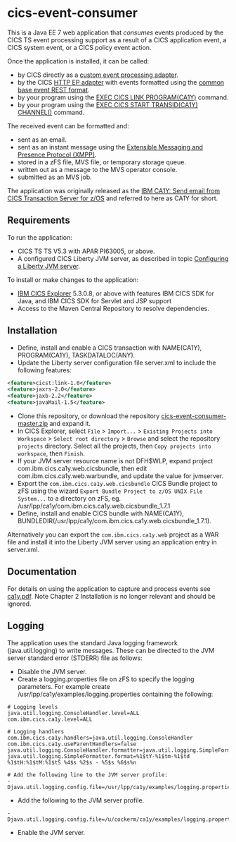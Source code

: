 # cics-event-consumer
This is a Java EE 7 web application that _consumes_ events produced by the CICS TS event processing support as a result of a CICS application event, a CICS system event, or a CICS policy event action.

Once the application is installed, it can be called:
* by CICS directly as a [custom event processing adapter](http://www.ibm.com/support/knowledgecenter/SSGMCP_5.3.0/com.ibm.cics.ts.eventprocessing.doc/concepts/dfhep_event_processing_adapters.html).
* by the CICS [HTTP EP adapter](http://www.ibm.com/support/knowledgecenter/SSGMCP_5.3.0/com.ibm.cics.ts.eventprocessing.doc/concepts/dfhep_event_processing_http_adapter.html) with events formatted using the [common base event REST format](http://www.ibm.com/support/knowledgecenter/SSGMCP_5.3.0/com.ibm.cics.ts.eventprocessing.doc/reference/dfhep_event_processing_cberformat.html).
* by your program using the [EXEC CICS LINK PROGRAM(CA1Y)](http://www.ibm.com/support/knowledgecenter/SSGMCP_5.3.0/com.ibm.cics.ts.applicationprogramming.doc/commands/dfhp4_link.html) command.
* by your program using the [EXEC CICS START TRANSID(CA1Y) CHANNEL()](http://www.ibm.com/support/knowledgecenter/SSGMCP_5.3.0/com.ibm.cics.ts.applicationprogramming.doc/commands/dfhp4_starttransidchannel.html) command.

The received event can be formatted and:
* sent as an email.
* sent as an instant message using the [Extensible Messaging and Presence Protocol (XMPP)](https://en.wikipedia.org/wiki/XMPP).
* stored in a zFS file, MVS file, or temporary storage queue.
* written out as a message to the MVS operator console.
* submitted as an MVS job.

The application was originally released as the [IBM CA1Y: Send email from CICS Transaction Server for z/OS](http://www-01.ibm.com/support/docview.wss?uid=swg24033197) and referred to here as CA1Y for short. 

## Requirements
To run the application:
* CICS TS TS V5.3 with APAR PI63005, or above.
* A configured CICS Liberty JVM server, as described in topic [Configuring a Liberty JVM server](http://www.ibm.com/support/knowledgecenter/SSGMCP_5.3.0/com.ibm.cics.ts.java.doc/JVMserver/config_jvmserver_liberty.html). 

To install or make changes to the application:
* [IBM CICS Explorer](https://developer.ibm.com/mainframe/products/downloads/eclipse-tools/) 5.3.0.8, or above with features IBM CICS SDK for Java, and IBM CICS SDK for Servlet and JSP support
* Access to the Maven Central Repository to resolve dependencies.

## Installation
* Define, install and enable a CICS transaction with NAME(CA1Y), PROGRAM(CA1Y), TASKDATALOC(ANY).
* Update the Liberty server configuration file server.xml to include the following features:

```xml
<feature>cicst:link-1.0</feature>
<feature>jaxrs-2.0</feature>
<feature>jaxb-2.2</feature>
<feature>javaMail-1.5</feature>
```
* Clone this repository, or download the repository [cics-event-consumer-master.zip](https://github.com/cicsdev/cics-event-consumer/archive/master.zip) and expand it.
* In CICS Explorer, select `File` > `Import...` > `Existing Projects into Workspace` > `Select root directory` > `Browse` and select the repository `projects` directory. Select all the projects, then `Copy projects into workspace`, then `Finish`.
* If your JVM server resource name is not DFH$WLP, expand project com.ibm.cics.ca1y.web.cicsbundle, then edit com.ibm.cics.ca1y.web.warbundle, and update the value for jvmserver.
* Export the `com.ibm.cics.ca1y.web.cicsbundle` CICS Bundle project to zFS using the wizard `Export Bundle Project to z/OS UNIX File System...` to a directory on zFS, eg. /usr/lpp/ca1y/com.ibm.cics.ca1y.web.cicsbundle_1.7.1
* Define, install and enable CICS bundle with NAME(CA1Y), BUNDLEDIR(/usr/lpp/ca1y/com.ibm.cics.ca1y.web.cicsbundle_1.7.1).

Alternatively you can export the `com.ibm.cics.ca1y.web` project as a WAR file and install it into the Liberty JVM server using an application entry in server.xml.

## Documentation
For details on using the application to capture and process events see [ca1y.pdf](https://github.com/cicsdev/cics-event-consumer/blob/master/documentation/ca1y.pdf). Note Chapter 2 Installation is no longer relevant and should be ignored.
    
## Logging
The application uses the standard Java logging framework (java.util.logging) to write messages. These can be directed to the JVM server standard error (STDERR) file as follows: 

* Disable the JVM server.
* Create a logging.properties file on zFS to specify the logging parameters. For example create /usr/lpp/ca1y/examples/logging.properties containing the following:

```properties
# Logging levels
java.util.logging.ConsoleHandler.level=ALL
com.ibm.cics.ca1y.level=ALL

# Logging handlers
com.ibm.cics.ca1y.handlers=java.util.logging.ConsoleHandler
com.ibm.cics.ca1y.useParentHandlers=false
java.util.logging.ConsoleHandler.formatter=java.util.logging.SimpleFormatter
java.util.logging.SimpleFormatter.format=%1$tY-%1$tm-%1$td %1$tH:%1$tM:%1$tS %4$s %2$s - %5$s %6$s%n

# Add the following line to the JVM server profile:
-Djava.util.logging.config.file=/usr/lpp/ca1y/examples/logging.properties
```
* Add the following to the JVM server profile.

```properties
-Djava.util.logging.config.file=/u/cockerm/ca1y/examples/logging.properties
```

* Enable the JVM server.
